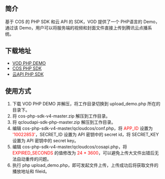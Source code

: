 ## 简介

基于 COS 的 PHP SDK 和云 API 的 SDK，VOD 提供了一个 PHP语言的 Demo，通过该 Demo，用户可以将服务端的视频和封面文件直接上传到腾讯云点播系统。

## 下载地址

* [VOD PHP DEMO](https://github.com/tencentyun/vod-php-sdk-based-demo)
* [COS PHP SDK](https://github.com/tencentyun/cos-php-sdk-v4/archive/v4.2.4.zip)
* [云API PHP SDK](https://www.qcloud.com/document/developer-resource/494/7243)

## 使用方式

1. 下载 VOD PHP DEMO 并解压，将工作目录切换到 upload_demo.php 所在的目录下。
1. 将 cos-php-sdk-v4-master.zip 解压到工作目录。
1. 将 qcloudapi-sdk-php-master.zip 解压到工作目录。
1. 编辑 cos-php-sdk-v4-master/qcloudcos/conf.php，将 <font color=red>APP_ID</font> 设置为 <font color=red>'10022853'</font>，SECRET_ID 设置为 API 密钥中的 secret id，将 SECRET_KEY 设置为 API 密钥中的 secret key。
1. 编辑 cos-php-sdk-v4-master/qcloudcos/cosapi.php，将 <font color=red>EXPIRED_SECONDS</font> 的值修改为 <font color=red>24 * 3600</font>，可以避免上传大文件出错后无法自动重传的问题。
1. 执行 php upload_demo.php，即可发起文件上传，上传成功后将获取文件的播放地址和 fileid。